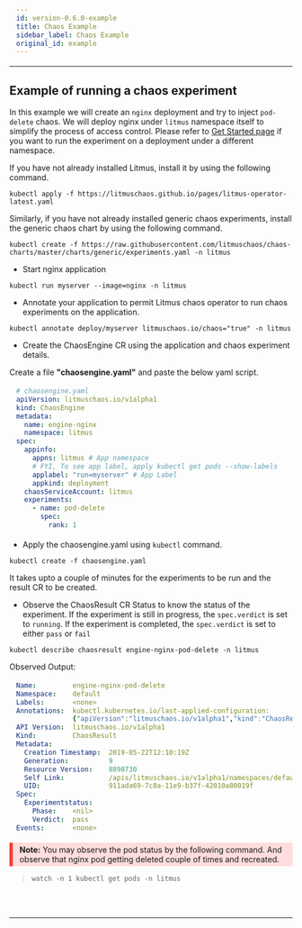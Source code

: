 ```yaml
---
id: version-0.6.0-example
title: Chaos Example
sidebar_label: Chaos Example
original_id: example
---
```

------
<html>
<head>
<style>
div {
  margin-bottom: 15px;
  padding: 4px 12px;
}
.danger {
  background-color: #ffdddd;
  border-left: 6px solid #f44336;
}
</style>
</head>
<body>

## Example of running a chaos experiment

In this example we will create an `nginx` deployment and try to inject `pod-delete` chaos. We will deploy nginx under `litmus` namespace itself to simplify the process of access control. Please refer to [Get Started page](https://docs.litmuschaos.io/docs/next/getstarted.html) if you want to run the experiment on a deployment under a different namespace.


If you have not already installed Litmus, install it by using the following command.

```
kubectl apply -f https://litmuschaos.github.io/pages/litmus-operator-latest.yaml
```

Similarly, if you have not already installed generic chaos experiments, install the generic chaos chart by using the following command.

```
kubectl create -f https://raw.githubusercontent.com/litmuschaos/chaos-charts/master/charts/generic/experiments.yaml -n litmus
```


- Start  nginx application

```console
kubectl run myserver --image=nginx -n litmus
```

- Annotate your application to permit Litmus chaos operator to run chaos experiments on the application.

```console
kubectl annotate deploy/myserver litmuschaos.io/chaos="true" -n litmus
```

- Create the ChaosEngine CR using the application and chaos experiment details.

Create a file **"chaosengine.yaml"** and paste the below yaml script.

```yaml
# chaosengine.yaml
apiVersion: litmuschaos.io/v1alpha1
kind: ChaosEngine
metadata:
  name: engine-nginx
  namespace: litmus
spec:
  appinfo: 
    appns: litmus # App namespace
    # FYI, To see app label, apply kubectl get pods --show-labels
    applabel: "run=myserver" # App Label
    appkind: deployment
  chaosServiceAccount: litmus
  experiments:
    - name: pod-delete
      spec:
        rank: 1
```

- Apply the chaosengine.yaml using `kubectl` command.

```console
kubectl create -f chaosengine.yaml
```

It takes upto a couple of minutes for the experiments to be run and the result CR to be created. 

- Observe the ChaosResult CR Status to know the status of the experiment. If the experiment is still in progress, the ```spec.verdict``` is set to `running`. If the experiment is completed, the `spec.verdict` is set to either `pass` or `fail`

```console
kubectl describe chaosresult engine-nginx-pod-delete -n litmus
```

 Observed Output:

```yaml
Name:         engine-nginx-pod-delete
Namespace:    default
Labels:       <none>
Annotations:  kubectl.kubernetes.io/last-applied-configuration:
              {"apiVersion":"litmuschaos.io/v1alpha1","kind":"ChaosResult","metadata":{"annotations":{},"name":"engine-nginx-pod-delete","namespace":"de...
API Version:  litmuschaos.io/v1alpha1
Kind:         ChaosResult
Metadata:
  Creation Timestamp:  2019-05-22T12:10:19Z
  Generation:          9
  Resource Version:    8898730
  Self Link:           /apis/litmuschaos.io/v1alpha1/namespaces/default/chaosresults/engine-nginx-pod-delete
  UID:                 911ada69-7c8a-11e9-b37f-42010a80019f
Spec:
  Experimentstatus:
    Phase:    <nil>
    Verdict:  pass
Events:       <none>
```
<div class="danger">
<strong> Note:</strong> You may observe the pod status by the following command. And observe that nginx pod getting deleted couple of times and recreated.
</div>

> `watch -n 1 kubectl get pods -n litmus`

<br>

<br>

<hr>

<br>

<br>
</body>
</html>
<!-- Global site tag (gtag.js) - Google Analytics -->

<script async src="https://www.googletagmanager.com/gtag/js?id=UA-92076314-12"></script>
<script>
  window.dataLayer = window.dataLayer || [];
  function gtag(){dataLayer.push(arguments);}
  gtag('js', new Date());

  gtag('config', 'UA-92076314-12');
</script>

